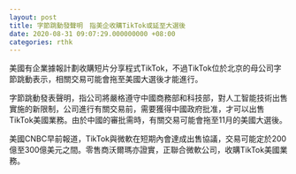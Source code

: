 ```yaml
---
layout: post
title: 字節跳動發聲明　指美企收購TikTok或延至大選後
date: 2020-08-31 09:07:29.000000000 +08:00
categories: rthk
---
```


美國有企業據報計劃收購短片分享程式TikTok，不過TikTok位於北京的母公司字節跳動表示，相關交易可能會拖至美國大選後才能進行。

字節跳動發表聲明，指公司將嚴格遵守中國商務部和科技部，對人工智能技術出售實施的新限制，公司進行有關交易前，需要獲得中國政府批准，才可以出售TikTok美國業務。由於中國的審批需時，有關交易可能會拖至11月的美國大選後。

美國CNBC早前報道，TikTok與微軟在短期內會達成出售協議，交易可能定於200億至300億美元之間。零售商沃爾瑪亦證實，正聯合微軟公司，收購TikTok美國業務。
